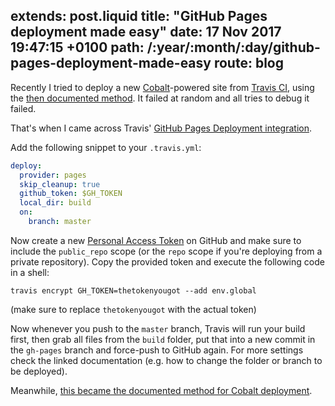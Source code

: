extends: post.liquid
title: "GitHub Pages deployment made easy"
date: 17 Nov 2017 19:47:15 +0100
path: /:year/:month/:day/github-pages-deployment-made-easy
route: blog
---

Recently I tried to deploy a new [Cobalt][]-powered site from [Travis CI][travis], using the [then documented method][olddeploy].
It failed at random and all tries to debug it failed.

[cobalt]: https://github.com/cobalt-org/cobalt.rs
[travis]: https://travis-ci.org/
[olddeploy]: https://github.com/cobalt-org/cobalt.rs/blob/4350f2b012480a4b198f6ef0dabb0ddb47c42abb/README.md#with-travis-ci


That's when I came across Travis' [GitHub Pages Deployment integration](https://docs.travis-ci.com/user/deployment/pages/).

Add the following snippet to your `.travis.yml`:

```yaml
deploy:
  provider: pages
  skip_cleanup: true
  github_token: $GH_TOKEN
  local_dir: build
  on:
    branch: master
```

Now create a new [Personal Access Token](https://github.com/settings/tokens) on GitHub and make sure to include the `public_repo` scope (or the `repo` scope if you're deploying from a private repository).
Copy the provided token and execute the following code in a shell:

```shell
travis encrypt GH_TOKEN=thetokenyougot --add env.global
```

(make sure to replace `thetokenyougot` with the actual token)

Now whenever you push to the `master` branch, Travis will run your build first, then grab all files from the `build` folder, put that into a new commit in the `gh-pages` branch and force-push to GitHub again.
For more settings check the linked documentation (e.g. how to change the folder or branch to be deployed).

Meanwhile, [this became the documented method for Cobalt deployment](https://github.com/cobalt-org/cobalt.rs/pull/333).
